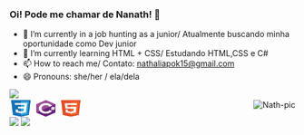 ### Oi! Pode me chamar de Nanath! 👋

- 🔭 I’m currently in a job hunting as a junior/ Atualmente buscando minha oportunidade como Dev junior
- 🌱 I’m currently learning HTML + CSS/ Estudando HTML,CSS e C#
- 📫 How to reach me/ Contato: nathaliapok15@gmail.com
- 😄 Pronouns: she/her / ela/dela 

<div>
<img heigth ="180em" src="https://github-readme-stats.vercel.app/api?username=NathNathalia&show_icons=true&theme=tokyonight&include_allcommits=true&count_private=true"/>
<img heigth = "180em" scr="https://github-readme-stats.vercel.app/api/top-langs/?username=NathNathalia&layout=compact&langs_count=16&theme=dracula"/>
</div>
  <img align="center" alt="Nath-CSS" height="30" width="40" src="https://raw.githubusercontent.com/devicons/devicon/master/icons/css3/css3-original.svg">
<img align="center" alt="Nath-Csharp" height="30" width="40" src="https://raw.githubusercontent.com/devicons/devicon/master/icons/csharp/csharp-original.svg">
<img align="center" alt="Rafa-HTML" height="30" width="40" src="https://raw.githubusercontent.com/devicons/devicon/master/icons/html5/html5-original.svg">
 <img align="right" alt="Nath-pic" height="150" src="https://discord.com/channels/@me/1103898113363693611/1121987868773060659/hi.gif">
</div>



<div>
<a href="mailto:nathaliapok15@gmail.com"><img src="https://img.shields.io/badge/Gmail-D14836?style=for-the-badge&logo=gmail&logoColor=white" target="_blank"></a>
  <a href="https://www.linkedin.com/in/nath%C3%A1lia-busatto-aa42701b6/" target="_blank"><img src="https://img.shields.io/badge/-LinkedIn-%230077B5?style=for-the-badge&logo=linkedin&logoColor=white" target="_blank"></a> 
<div/>





